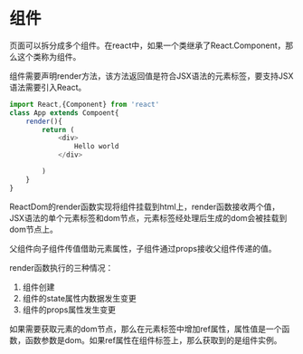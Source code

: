 # 组件

页面可以拆分成多个组件。在react中，如果一个类继承了React.Component，那么这个类称为组件。

组件需要声明render方法，该方法返回值是符合JSX语法的元素标签，要支持JSX语法需要引入React。

```js
import React,{Component} from 'react'
class App extends Compoent{
    render(){
        return (
            <div>
            	Hello world
            </div>

        )
    }
}
```

ReactDom的render函数实现将组件挂载到html上，render函数接收两个值，JSX语法的单个元素标签和dom节点，元素标签经处理后生成的dom会被挂载到dom节点上。

父组件向子组件传值借助元素属性，子组件通过props接收父组件传递的值。

render函数执行的三种情况：

1. 组件创建
2. 组件的state属性内数据发生变更
3. 组件的props属性发生变更

如果需要获取元素的dom节点，那么在元素标签中增加ref属性，属性值是一个函数，函数参数是dom。如果ref属性在组件标签上，那么获取到的是组件实例。